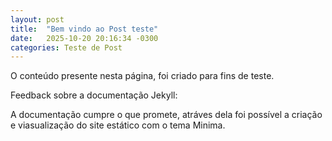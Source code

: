 ```yaml
---
layout: post
title:  "Bem vindo ao Post teste"
date:   2025-10-20 20:16:34 -0300
categories: Teste de Post
---
```

O conteúdo presente nesta página, foi criado para fins de teste.

Feedback sobre a documentação Jekyll:

A documentação cumpre o que promete, atráves dela foi possível a criação e viasualização do site estático com o tema Minima.